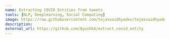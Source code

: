 ```yaml
---
name: Extracting COVID Entities from tweets
tools: [NLP, Deeplearning, Social Computing]
image: https://raw.githubusercontent.com/tejasvaidhyadev/tejasvaidhyadev.github.io/master/_images/covid_extract.png
description: 
external_url: https://github.com/Ayushk4/extract_covid_entity
---
```

